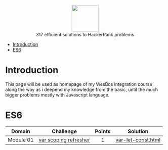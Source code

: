 
<p align="center">
    <a href="https://www.hackerrank.com/alejandro_lopez1">
        <img height=85 src="https://wesbos.com/static/46c8f12c015f9bdd7cccd17d294da646/497c6/logo.png">
    </a>
    <br>317 efficient solutions to HackerRank problems
</p>

* [Introduction](#Introduction)
* [ES6](#ES6)

# Introduction

<p>
	This page will be used as homepage of my WesBos integration course along the way as i deepend my knowledge from the basic, until the much bigger problems mostly with Javascript language. 
</p>

# ES6

| Domain |                                                Challenge                                                | Points |                                                                                   Solution                                                                                  |
|:---:|:-------------------------------------------------------------------------------------------------------:|:------:|:---------------------------------------------------------------------------------------------------------------------------------------------------------------------------:|
|  Module 01  | [var scoping refresher](https://www.google.com)                                    |   1   | [var-let-const.html](https://github.com/alpz13/Java-Portfolio/blob/refactorHack/HackerRankR/ProblemSolving/WarmUp/SolveMeFirst.java)                       |